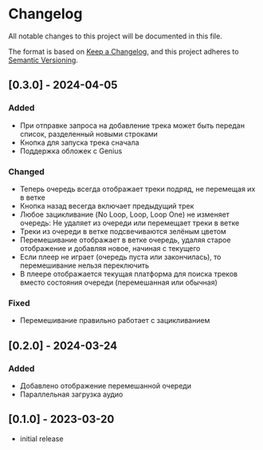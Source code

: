 # Changelog

All notable changes to this project will be documented in this file.

The format is based on [Keep a Changelog],
and this project adheres to [Semantic Versioning].

## [0.3.0] - 2024-04-05

### Added

- При отправке запроса на добавление трека может быть передан список, разделенный новыми строками
- Кнопка для запуска трека сначала
- Поддержка обложек с Genius

### Changed

- Теперь очередь всегда отображает треки подряд, не перемещая их в ветке
- Кнопка назад весегда включает предыдущий трек
- Любое зацикливание (No Loop, Loop, Loop One) не изменяет очередь: Не удаляет из очереди или перемещает треки в ветке
- Треки из очереди в ветке подсвечиваются зелёным цветом
- Перемешивание отображает в ветке очередь, удаляя старое отображение и добавляя новое, начиная с текущего
- Если плеер не играет (очередь пуста или закончилась), то перемешивание нельзя переключить
- В плеере отображается текущая платформа для поиска треков вместо состояния очереди (перемешанная или обычная)

### Fixed

- Перемешивание правильно работает с зацикливанием

## [0.2.0] - 2024-03-24

### Added

- Добавлено отображение перемешанной очереди 
- Параллельная загрузка аудио

## [0.1.0] - 2023-03-20

- initial release

<!-- Links -->
[keep a changelog]: https://keepachangelog.com/en/1.0.0/
[semantic versioning]: https://semver.org/spec/v2.0.0.html
